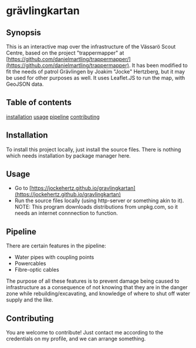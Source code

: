 # grävlingkartan

## Synopsis

This is an interactive map over the infrastructure of the Vässarö Scout Centre, based on the project "trappermapper" at [https://github.com/danielmartling/trappermapper/](https://github.com/danielmartling/trappermapper). It has been modified to fit the needs of patrol Grävlingen by Joakim "Jocke" Hertzberg, but it may be used for other purposes as well. It uses Leaflet.JS to run the map, with GeoJSON data.

## Table of contents
[installation](#installation)
[usage](#usage)
[pipeline](#pipeline)
[contributing](#contributing)

## Installation
To install this project locally, just install the source files. There is nothing which needs installation by package manager here.

## Usage
- Go to [https://jockehertz.github.io/gravlingkartan](https://jockehertz.github.io/gravlingkartan) 
- Run the source files locally (using http-server or something akin to it). NOTE: This program downloads distributions from unpkg.com, so it needs an internet connnection to function.

## Pipeline
There are certain features in the pipeline:
 - Water pipes with coupling points
 - Powercables
 - Fibre-optic cables

The purpose of all these features is to prevent damage being caused to infrastructure as a consequence of not knowing that they are in the danger zone while rebuilding/excavating, and knowledge of where to shut off water supply and the like.

## Contributing
You are welcome to contribute! Just contact me according to the credentials on my profile, and we can arrange something. 
